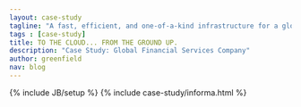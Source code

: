 ```yaml
---
layout: case-study
tagline: "A fast, efficient, and one-of-a-kind infrastructure for a global financial services company."
tags : [case-study]
title: TO THE CLOUD... FROM THE GROUND UP.
description: "Case Study: Global Financial Services Company"
author: greenfield
nav: blog
---
```

{% include JB/setup %}
{% include case-study/informa.html %}
